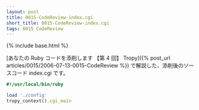 ```yaml
---
layout: post
title: 0015-CodeReview-index.cgi
short_title: 0015-CodeReview-index.cgi
tags: 0015 CodeReview
---
```

{% include base.html %}


[あなたの Ruby コードを添削します 【第 4 回】 Tropy]({% post_url articles/0015/2006-07-13-0015-CodeReview %}) で解説した、添削後のソースコード index.cgi です。

```ruby
#!/usr/local/bin/ruby

load './config'
tropy_context().cgi_main

```


